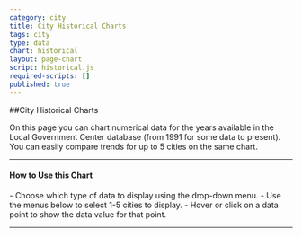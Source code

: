 ```yaml
---
category: city
title: City Historical Charts
tags: city
type: data
chart: historical
layout: page-chart
script: historical.js
required-scripts: []
published: true
---
```


##City Historical Charts

On this page you can chart numerical data for the years available in the Local Government Center database (from 1991 for some data to present). You can easily compare trends for up to 5 cities on the same chart.

<hr>
<h4 class="howto-header">How to Use this Chart</h4>
- Choose which type of data to display using the drop-down menu.
- Use the menus below to select 1-5 cities to display.
- Hover or click on a data point to show the data value for that point.
<hr>
